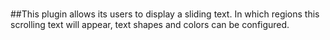 #
##This plugin allows its users to display a sliding text. In which regions this scrolling text will appear, text shapes and colors can be configured.
